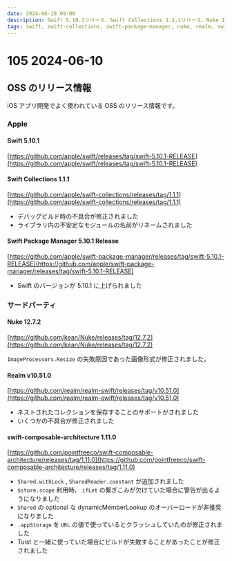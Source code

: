 ```yaml
---
date: 2024-06-10 09:00
description: Swift 5.10.1リリース、Swift Collections 1.1.1リリース、Nuke 12.7.2リリース、Realm v10.51.0リリース、swift-composable-architecture 1.11.0リリース
tags: swift, swift-collections, swift-package-manager, nuke, realm, swift-composable-architecture
---
```


# 105 2024-06-10

## OSS のリリース情報

iOS アプリ開発でよく使われている OSS のリリース情報です。

### Apple

#### Swift 5.10.1

[https://github.com/apple/swift/releases/tag/swift-5.10.1-RELEASE](https://github.com/apple/swift/releases/tag/swift-5.10.1-RELEASE)

#### Swift Collections 1.1.1

[https://github.com/apple/swift-collections/releases/tag/1.1.1](https://github.com/apple/swift-collections/releases/tag/1.1.1)

- デバッグビルド時の不具合が修正されました
- ライブラリ内の不安定なモジュールの名前がリネームされました

#### Swift Package Manager 5.10.1 Release

[https://github.com/apple/swift-package-manager/releases/tag/swift-5.10.1-RELEASE](https://github.com/apple/swift-package-manager/releases/tag/swift-5.10.1-RELEASE)

- Swift のバージョンが 5.10.1 に上げられました

### サードパーティ

#### Nuke 12.7.2

[https://github.com/kean/Nuke/releases/tag/12.7.2](https://github.com/kean/Nuke/releases/tag/12.7.2)

`ImageProcessors.Resize` の失敗原因であった画像形式が修正されました。

#### Realm v10.51.0

[https://github.com/realm/realm-swift/releases/tag/v10.51.0](https://github.com/realm/realm-swift/releases/tag/v10.51.0)

- ネストされたコレクションを保存することのサポートがされました
- いくつかの不具合が修正されました

#### swift-composable-architecture 1.11.0

[https://github.com/pointfreeco/swift-composable-architecture/releases/tag/1.11.0](https://github.com/pointfreeco/swift-composable-architecture/releases/tag/1.11.0)

- `Shared.withLock` , `SharedReader.constant` が追加されました
- `$store.scope` 利用時、 `ifLet` の繋ぎこみが欠けていた場合に警告が出るようになりました
- `Shared` の optional な dynamicMemberLookup のオーバーロードが非推奨になりました
- `.appStorage` を `URL` の値で使っているとクラッシュしていたのが修正されました
- Tuist と一緒に使っていた場合にビルドが失敗することがあったことが修正されました
